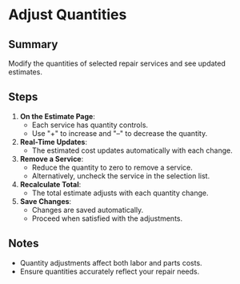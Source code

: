 # Adjust Quantities

## Summary

Modify the quantities of selected repair services and see updated estimates.

## Steps

1. **On the Estimate Page**:
   - Each service has quantity controls.
   - Use "+" to increase and "–" to decrease the quantity.
2. **Real-Time Updates**:
   - The estimated cost updates automatically with each change.
3. **Remove a Service**:
   - Reduce the quantity to zero to remove a service.
   - Alternatively, uncheck the service in the selection list.
4. **Recalculate Total**:
   - The total estimate adjusts with each quantity change.
5. **Save Changes**:
   - Changes are saved automatically.
   - Proceed when satisfied with the adjustments.

## Notes

- Quantity adjustments affect both labor and parts costs.
- Ensure quantities accurately reflect your repair needs.
